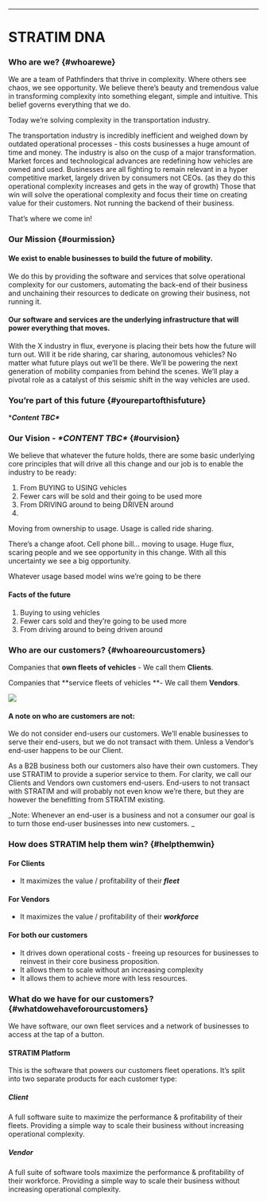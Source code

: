 
---

# STRATIM DNA

### Who are we? {#whoarewe}

We are a team of Pathfinders that thrive in complexity. Where others see chaos, we see opportunity. We believe there’s beauty and tremendous value in transforming complexity into something elegant, simple and intuitive. This belief governs everything that we do.

Today we’re solving complexity in the transportation industry.

The transportation industry is incredibly inefficient and weighed down by outdated operational processes - this costs businesses a huge amount of time and money. The industry is also on the cusp of a major transformation. Market forces and technological advances are redefining how vehicles are owned and used. Businesses are all fighting to remain relevant in a hyper competitive market, largely driven by consumers not CEOs. \(as they do this operational complexity increases and gets in the way of growth\) Those that win will solve the operational complexity and focus their time on creating value for their customers. Not running the backend of their business.

That’s where we come in!

### Our Mission  {#ourmission}

#### We exist to enable businesses to build the future of mobility.

We do this by providing the software and services that solve operational complexity for our customers, automating the back-end of their business and unchaining their resources to dedicate on growing their business, not running it. 

#### Our software and services are the underlying infrastructure that will power everything that moves.

With the X industry in flux, everyone is placing their bets how the future will turn out. Will it be ride sharing, car sharing, autonomous vehicles? No matter what future plays out we’ll be there. We’ll be powering the next generation of mobility companies from behind the scenes. We’ll play a pivotal role as a catalyst of this seismic shift in the way vehicles are used.

### You’re part of this future {#yourepartofthisfuture}

\*_**Content TBC\***_

### Our Vision - _\*CONTENT TBC\*_ {#ourvision}

We believe that whatever the future holds, there are some basic underlying core principles that will drive all this change and our job is to enable the industry to be ready:

1. From BUYING to USING vehicles
2. Fewer cars will be sold and their going to be used more
3. From DRIVING around to being DRIVEN around
4. 
Moving from ownership to usage. Usage is called ride sharing.

There’s a change afoot. Cell phone bill… moving to usage. Huge flux, scaring people and we see opportunity in this change. With all this uncertainty we see a big opportunity.

Whatever usage based model wins we’re going to be there

#### Facts of the future

1. Buying to using vehicles
2. Fewer cars sold and they’re going to be used more
3. From driving around to being driven around

### Who are our customers? {#whoareourcustomers}

Companies that **own fleets of vehicles** - We call them **Clients**.

Companies that **service fleets of vehicles **- We call them **Vendors**.

![](https://lh6.googleusercontent.com/TjkOOC3kinVeqXtJtXLc4JcN3J9SyH5TInF8IzEmlLF1YuK9Zt4X4bAtIrWDT0QwXtFCBjl41rbnI5bfvN7UxtqLvywHfIkBdYgVj6JYD6s60KbC8fTHdqqn3J8lj_tJ-2gVLCYk)

#### A note on who are customers are not:

We do not consider end-users our customers. We’ll enable businesses to serve their end-users, but we do not transact with them. Unless a Vendor’s end-user happens to be our Client.



As a B2B business both our customers also have their own customers. They use STRATIM to provide a superior service to them. For clarity, we call our Clients and Vendors own customers end-users. End-users to not transact with STRATIM and will probably not even know we’re there, but they are however the benefitting from STRATIM existing. 

_Note: Whenever an end-user is a business and not a consumer our goal is to turn those end-user businesses into new customers. _

### How does STRATIM help them win? {#helpthemwin}

#### For Clients 

* It maximizes the value / profitability of their _**fleet**_

#### For Vendors

* It maximizes the value / profitability of their _**workforce**_

#### For both our customers 

* It drives down operational costs - freeing up resources for businesses to reinvest in their core business proposition.
* It allows them to scale without an increasing complexity 
* It allows them to achieve more with less resources.

### What do we have for our customers? {#whatdowehaveforourcustomers}

We have software, our own fleet services and a network of businesses to access at the tap of a button.

#### STRATIM Platform

This is the software that powers our customers fleet operations. It’s split into two separate products for each customer type:

##### Client

A full software suite to maximize the performance & profitability of their fleets. Providing a simple way to scale their business without increasing operational complexity.

##### Vendor

A full suite of software tools maximize the performance & profitability of their workforce. Providing a simple way to scale their business without increasing operational complexity.





